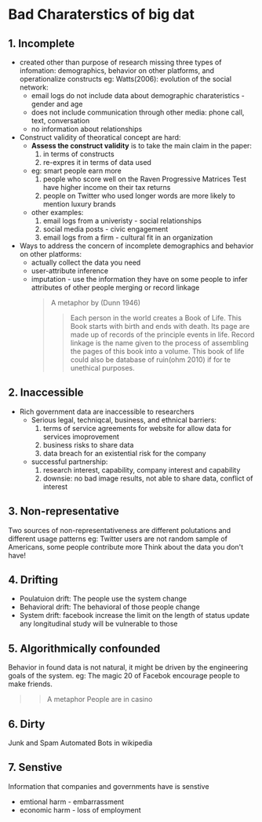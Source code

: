# Bad Charaterstics of big dat
## 1. Incomplete
* created other than purpose of research
missing three types of infomation: demographics, behavior on other platforms, and operationalize constructs
eg: Watts(2006): evolution of the social network:
    + email logs do not include data about demographic charateristics - gender and age
    + does not include communication through other media: phone call, text, conversation 
    + no information about relationships
* Construct validity of theoratical concept are hard:
    + **Assess the construct validity** is to take the main claim in the paper: 
      1) in terms of constructs 
      2) re-expres it in terms of data used
    + eg: smart people earn more
      1) people who score well on the Raven Progressive Matrices Test have higher income on their tax returns
      2) people on Twitter who used longer words are more likely to mention luxury brands
    + other examples:
      1) email logs from a univeristy - social relationships
      2) social media posts - civic engagement
      3) email logs from a firm - cultural fit in an organization
* Ways to address the concern of incomplete demographics and behavior on other platforms:
    + actually collect the data you need
    + user-attribute inference
    + imputation - use the information they have on some people to infer attributes of other people
        merging or record linkage
        > A metaphor by (Dunn 1946)
        >> Each person in the world creates a Book of Life. This Book starts with birth and ends with death. 
          Its page are made up of records of the principle events in life. Record linkage is the name given 
          to the process of assembling the pages of this book into a volume.
        This book of life could also be database of ruin(ohm 2010) if for te unethical purposes.

## 2. Inaccessible
* Rich government data are inaccessible to researchers
    + Serious legal, techniqcal, business, and ethnical barriers:
      1) terms of service agreements for website for allow data for services imoprovement
      2) business risks to share data
      3) data breach for an existential risk for the company
    + successful partnership:
      1) research interest, capability, company interest and capability
      2) downsie: no bad image results, not able to share data, conflict of interest

## 3. Non-representative
Two sources of non-representativeness are different polutations and different usage patterns
eg: Twitter users are not random sample of Americans, some people contribute more 
Think about the data you don't have!

## 4. Drifting
* Poulatuion drift:
  The people use the system change
* Behavioral drift:
  The behavioral of those people change
* System drift:
  facebook increase the limit on the length of status update
any longitudinal study will be vulnerable to those

## 5. Algorithmically confounded
Behavior in found data is not natural, it might be driven by the engineering goals of the system.
eg: The magic 20 of Facebok encourage people to make friends.
>> A metaphor
> People are in casino

## 6. Dirty
Junk and Spam
Automated Bots in wikipedia

## 7. Senstive
Information that companies and governments have is senstive
* emtional harm - embarrassment
* economic harm - loss of employment










